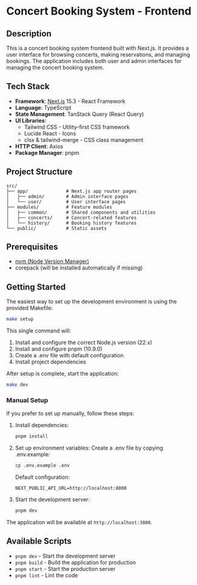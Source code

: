 # Concert Booking System - Frontend

## Description

This is a concert booking system frontend built with Next.js. It provides a user interface for browsing concerts, making reservations, and managing bookings. The application includes both user and admin interfaces for managing the concert booking system.

## Tech Stack

- **Framework**: [Next.js](https://nextjs.org/) 15.3 - React Framework
- **Language**: TypeScript
- **State Management**: TanStack Query (React Query)
- **UI Libraries**:
  - Tailwind CSS - Utility-first CSS framework
  - Lucide React - Icons
  - clsx & tailwind-merge - CSS class management
- **HTTP Client**: Axios
- **Package Manager**: pnpm

## Project Structure

```
src/
├── app/              # Next.js app router pages
│   ├── admin/        # Admin interface pages
│   └── user/         # User interface pages
├── modules/          # Feature modules
│   ├── common/       # Shared components and utilities
│   ├── concerts/     # Concert-related features
│   └── history/      # Booking history features
└── public/           # Static assets
```

## Prerequisites

- [nvm (Node Version Manager)](https://github.com/nvm-sh/nvm#installing-and-updating)
- corepack (will be installed automatically if missing)

## Getting Started

The easiest way to set up the development environment is using the provided Makefile:

```bash
make setup
```

This single command will:

1. Install and configure the correct Node.js version (22.x)
2. Install and configure pnpm (10.9.0)
3. Create a .env file with default configuration
4. Install project dependencies

After setup is complete, start the application:

```bash
make dev
```

### Manual Setup

If you prefer to set up manually, follow these steps:

1. Install dependencies:

   ```bash
   pnpm install
   ```

2. Set up environment variables:
   Create a .env file by copying .env.example:

   ```bash
   cp .env.example .env
   ```

   Default configuration:

   ```
   NEXT_PUBLIC_API_URL=http://localhost:8000
   ```

3. Start the development server:
   ```bash
   pnpm dev
   ```

The application will be available at `http://localhost:3000`.

## Available Scripts

- `pnpm dev` - Start the development server
- `pnpm build` - Build the application for production
- `pnpm start` - Start the production server
- `pnpm lint` - Lint the code
